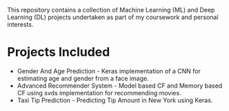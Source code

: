 This repository contains a collection of Machine Learning (ML) and Deep Learning (DL) projects undertaken as part of my coursework and personal interests.

# Projects Included

+ Gender And Age Prediction -  Keras implementation of a CNN for estimating age and gender from a face image.
+ Advanced Recommender System - Model based CF and Memory based CF using svds implementation for recommending movies.
+ Taxi Tip Prediction - Predicting Tip Amount in New York using Keras.
